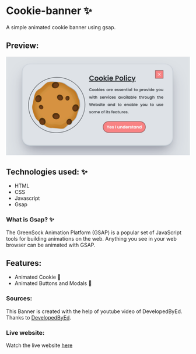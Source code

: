 # Cookie-banner :sparkles:
A simple animated cookie banner using gsap.

## Preview:
<img src='./assets/preview.png' alt='preview of the cookie banner'>

## Technologies used: :sparkles:
- HTML
- CSS
- Javascript
- Gsap

### What is Gsap? :sparkles:
The GreenSock Animation Platform (GSAP) is a popular set of JavaScript tools for building animations on the web. Anything you see in your web browser can be animated with GSAP.

## Features: 
- Animated Cookie 🍪
- Animated Buttons and Modals 🎈

### Sources:
This Banner is created with the help of youtube video of DevelopedByEd. Thanks to [DevelopedByEd](https://www.youtube.com/c/DevEd).

### Live website:
Watch the live website [here](https://ashwinkl.github.io/cookie-banner/)
